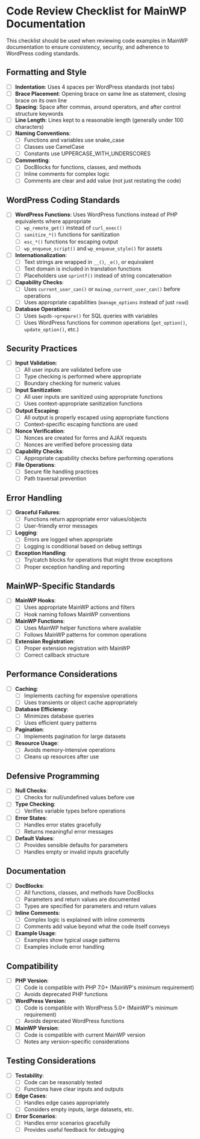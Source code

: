 # Code Review Checklist for MainWP Documentation

This checklist should be used when reviewing code examples in MainWP documentation to ensure consistency, security, and adherence to WordPress coding standards.

## Formatting and Style

- [ ] **Indentation**: Uses 4 spaces per WordPress standards (not tabs)
- [ ] **Brace Placement**: Opening brace on same line as statement, closing brace on its own line
- [ ] **Spacing**: Space after commas, around operators, and after control structure keywords
- [ ] **Line Length**: Lines kept to a reasonable length (generally under 100 characters)
- [ ] **Naming Conventions**:
  - [ ] Functions and variables use snake_case
  - [ ] Classes use CamelCase
  - [ ] Constants use UPPERCASE_WITH_UNDERSCORES
- [ ] **Commenting**:
  - [ ] DocBlocks for functions, classes, and methods
  - [ ] Inline comments for complex logic
  - [ ] Comments are clear and add value (not just restating the code)

## WordPress Coding Standards

- [ ] **WordPress Functions**: Uses WordPress functions instead of PHP equivalents where appropriate
  - [ ] `wp_remote_get()` instead of `curl_exec()`
  - [ ] `sanitize_*()` functions for sanitization
  - [ ] `esc_*()` functions for escaping output
  - [ ] `wp_enqueue_script()` and `wp_enqueue_style()` for assets
- [ ] **Internationalization**:
  - [ ] Text strings are wrapped in `__()`, `_e()`, or equivalent
  - [ ] Text domain is included in translation functions
  - [ ] Placeholders use `sprintf()` instead of string concatenation
- [ ] **Capability Checks**:
  - [ ] Uses `current_user_can()` or `mainwp_current_user_can()` before operations
  - [ ] Uses appropriate capabilities (`manage_options` instead of just `read`)
- [ ] **Database Operations**:
  - [ ] Uses `$wpdb->prepare()` for SQL queries with variables
  - [ ] Uses WordPress functions for common operations (`get_option()`, `update_option()`, etc.)

## Security Practices

- [ ] **Input Validation**:
  - [ ] All user inputs are validated before use
  - [ ] Type checking is performed where appropriate
  - [ ] Boundary checking for numeric values
- [ ] **Input Sanitization**:
  - [ ] All user inputs are sanitized using appropriate functions
  - [ ] Uses context-appropriate sanitization functions
- [ ] **Output Escaping**:
  - [ ] All output is properly escaped using appropriate functions
  - [ ] Context-specific escaping functions are used
- [ ] **Nonce Verification**:
  - [ ] Nonces are created for forms and AJAX requests
  - [ ] Nonces are verified before processing data
- [ ] **Capability Checks**:
  - [ ] Appropriate capability checks before performing operations
- [ ] **File Operations**:
  - [ ] Secure file handling practices
  - [ ] Path traversal prevention

## Error Handling

- [ ] **Graceful Failures**:
  - [ ] Functions return appropriate error values/objects
  - [ ] User-friendly error messages
- [ ] **Logging**:
  - [ ] Errors are logged when appropriate
  - [ ] Logging is conditional based on debug settings
- [ ] **Exception Handling**:
  - [ ] Try/catch blocks for operations that might throw exceptions
  - [ ] Proper exception handling and reporting

## MainWP-Specific Standards

- [ ] **MainWP Hooks**:
  - [ ] Uses appropriate MainWP actions and filters
  - [ ] Hook naming follows MainWP conventions
- [ ] **MainWP Functions**:
  - [ ] Uses MainWP helper functions where available
  - [ ] Follows MainWP patterns for common operations
- [ ] **Extension Registration**:
  - [ ] Proper extension registration with MainWP
  - [ ] Correct callback structure

## Performance Considerations

- [ ] **Caching**:
  - [ ] Implements caching for expensive operations
  - [ ] Uses transients or object cache appropriately
- [ ] **Database Efficiency**:
  - [ ] Minimizes database queries
  - [ ] Uses efficient query patterns
- [ ] **Pagination**:
  - [ ] Implements pagination for large datasets
- [ ] **Resource Usage**:
  - [ ] Avoids memory-intensive operations
  - [ ] Cleans up resources after use

## Defensive Programming

- [ ] **Null Checks**:
  - [ ] Checks for null/undefined values before use
- [ ] **Type Checking**:
  - [ ] Verifies variable types before operations
- [ ] **Error States**:
  - [ ] Handles error states gracefully
  - [ ] Returns meaningful error messages
- [ ] **Default Values**:
  - [ ] Provides sensible defaults for parameters
  - [ ] Handles empty or invalid inputs gracefully

## Documentation

- [ ] **DocBlocks**:
  - [ ] All functions, classes, and methods have DocBlocks
  - [ ] Parameters and return values are documented
  - [ ] Types are specified for parameters and return values
- [ ] **Inline Comments**:
  - [ ] Complex logic is explained with inline comments
  - [ ] Comments add value beyond what the code itself conveys
- [ ] **Example Usage**:
  - [ ] Examples show typical usage patterns
  - [ ] Examples include error handling

## Compatibility

- [ ] **PHP Version**:
  - [ ] Code is compatible with PHP 7.0+ (MainWP's minimum requirement)
  - [ ] Avoids deprecated PHP functions
- [ ] **WordPress Version**:
  - [ ] Code is compatible with WordPress 5.0+ (MainWP's minimum requirement)
  - [ ] Avoids deprecated WordPress functions
- [ ] **MainWP Version**:
  - [ ] Code is compatible with current MainWP version
  - [ ] Notes any version-specific considerations

## Testing Considerations

- [ ] **Testability**:
  - [ ] Code can be reasonably tested
  - [ ] Functions have clear inputs and outputs
- [ ] **Edge Cases**:
  - [ ] Handles edge cases appropriately
  - [ ] Considers empty inputs, large datasets, etc.
- [ ] **Error Scenarios**:
  - [ ] Handles error scenarios gracefully
  - [ ] Provides useful feedback for debugging
